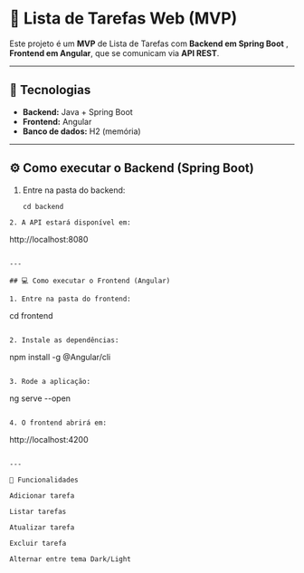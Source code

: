 # 📝 Lista de Tarefas Web (MVP)

Este projeto é um **MVP** de Lista de Tarefas com **Backend em Spring Boot** , **Frontend em Angular**, que se comunicam via **API REST**.

---

## 🚀 Tecnologias
- **Backend:** Java + Spring Boot
- **Frontend:** Angular
- **Banco de dados:** H2 (memória)

---

## ⚙️ Como executar o Backend (Spring Boot)

1. Entre na pasta do backend:
   ```
   cd backend
  ```
2. A API estará disponível em:
  ```
  http://localhost:8080
```

---

## 💻 Como executar o Frontend (Angular)

1. Entre na pasta do frontend:
```
cd frontend
```

2. Instale as dependências:
```
npm install -g @Angular/cli
```

3. Rode a aplicação:
```
ng serve --open
```

4. O frontend abrirá em:
```
http://localhost:4200
```

---

📌 Funcionalidades

Adicionar tarefa

Listar tarefas

Atualizar tarefa

Excluir tarefa

Alternar entre tema Dark/Light
